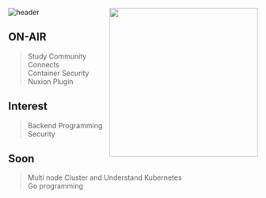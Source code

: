 ![header](https://capsule-render.vercel.app/api?type=waving&color=auto&height=300&section=header&text=Floodnuts&fontSize=70)
<img align='right' src="https://github-readme-stats.vercel.app/api/top-langs/?username=gsniper777&langs_count=8" width="300">

## ON-AIR 
> Study Community Connects  
> Container Security  
> Nuxion Plugin  

## Interest  
> Backend Programming  
> Security  

## Soon   
> Multi node Cluster and Understand Kubernetes  
> Go programming  
